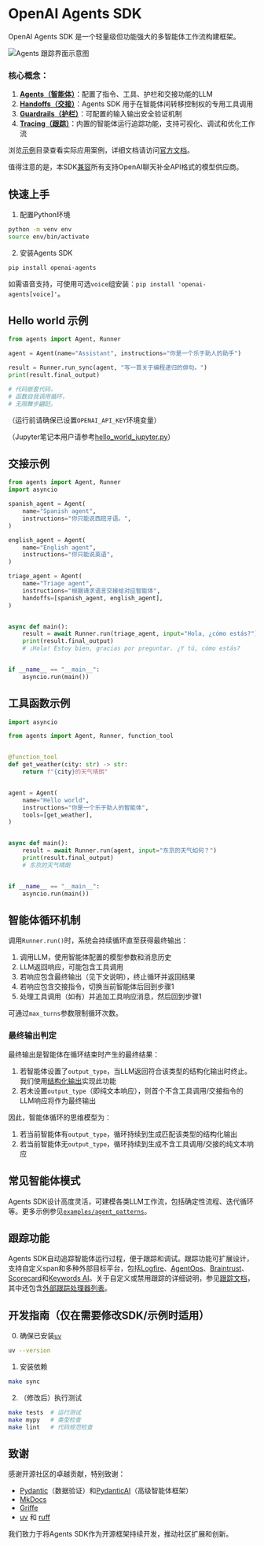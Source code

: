 # OpenAI Agents SDK

OpenAI Agents SDK 是一个轻量级但功能强大的多智能体工作流构建框架。

<img src="https://cdn.openai.com/API/docs/images/orchestration.png" alt="Agents 跟踪界面示意图" style="max-height: 803px;">

### 核心概念：

1. [**Agents（智能体）**](https://openai-agent-sdk.agentdevhub.com/agents)：配置了指令、工具、护栏和交接功能的LLM
2. [**Handoffs（交接）**](https://openai-agent-sdk.agentdevhub.com/handoffs/)：Agents SDK 用于在智能体间转移控制权的专用工具调用
3. [**Guardrails（护栏）**](https://openai-agent-sdk.agentdevhub.com/guardrails/)：可配置的输入输出安全验证机制
4. [**Tracing（跟踪）**](https://openai-agent-sdk.agentdevhub.com/tracing/)：内置的智能体运行追踪功能，支持可视化、调试和优化工作流

浏览[示例](examples)目录查看实际应用案例，详细文档请访问[官方文档](https://openai-agent-sdk.agentdevhub.com/)。

值得注意的是，本SDK[兼容](https://openai-agent-sdk.agentdevhub.com/models/)所有支持OpenAI聊天补全API格式的模型供应商。

## 快速上手

1. 配置Python环境

```bash
python -m venv env
source env/bin/activate
```

2. 安装Agents SDK

```bash
pip install openai-agents
```

如需语音支持，可使用可选`voice`组安装：`pip install 'openai-agents[voice]'`。

## Hello world 示例

```python
from agents import Agent, Runner

agent = Agent(name="Assistant", instructions="你是一个乐于助人的助手")

result = Runner.run_sync(agent, "写一首关于编程递归的俳句。")
print(result.final_output)

# 代码嵌套代码，
# 函数自我调用循环，
# 无限舞步翩跹。
```

（运行前请确保已设置`OPENAI_API_KEY`环境变量）

（Jupyter笔记本用户请参考[hello_world_jupyter.py](examples/basic/hello_world_jupyter.py)）

## 交接示例

```python
from agents import Agent, Runner
import asyncio

spanish_agent = Agent(
    name="Spanish agent",
    instructions="你只能说西班牙语。",
)

english_agent = Agent(
    name="English agent",
    instructions="你只能说英语",
)

triage_agent = Agent(
    name="Triage agent",
    instructions="根据请求语言交接给对应智能体",
    handoffs=[spanish_agent, english_agent],
)


async def main():
    result = await Runner.run(triage_agent, input="Hola, ¿cómo estás?")
    print(result.final_output)
    # ¡Hola! Estoy bien, gracias por preguntar. ¿Y tú, cómo estás?


if __name__ == "__main__":
    asyncio.run(main())
```

## 工具函数示例

```python
import asyncio

from agents import Agent, Runner, function_tool


@function_tool
def get_weather(city: str) -> str:
    return f"{city}的天气晴朗"


agent = Agent(
    name="Hello world",
    instructions="你是一个乐于助人的智能体",
    tools=[get_weather],
)


async def main():
    result = await Runner.run(agent, input="东京的天气如何？")
    print(result.final_output)
    # 东京的天气晴朗


if __name__ == "__main__":
    asyncio.run(main())
```

## 智能体循环机制

调用`Runner.run()`时，系统会持续循环直至获得最终输出：

1. 调用LLM，使用智能体配置的模型参数和消息历史
2. LLM返回响应，可能包含工具调用
3. 若响应包含最终输出（见下文说明），终止循环并返回结果
4. 若响应包含交接指令，切换当前智能体后回到步骤1
5. 处理工具调用（如有）并追加工具响应消息，然后回到步骤1

可通过`max_turns`参数限制循环次数。

### 最终输出判定

最终输出是智能体在循环结束时产生的最终结果：

1. 若智能体设置了`output_type`，当LLM返回符合该类型的结构化输出时终止。我们使用[结构化输出](https://platform.openai.com/docs/guides/structured-outputs)实现此功能
2. 若未设置`output_type`（即纯文本响应），则首个不含工具调用/交接指令的LLM响应将作为最终输出

因此，智能体循环的思维模型为：

1. 若当前智能体有`output_type`，循环持续到生成匹配该类型的结构化输出
2. 若当前智能体无`output_type`，循环持续到生成不含工具调用/交接的纯文本响应

## 常见智能体模式

Agents SDK设计高度灵活，可建模各类LLM工作流，包括确定性流程、迭代循环等。更多示例参见[`examples/agent_patterns`](examples/agent_patterns)。

## 跟踪功能

Agents SDK自动追踪智能体运行过程，便于跟踪和调试。跟踪功能可扩展设计，支持自定义span和多种外部目标平台，包括[Logfire](https://logfire.pydantic.dev/docs/integrations/llms/openai/#openai-agents)、[AgentOps](https://docs.agentops.ai/v1/integrations/agentssdk)、[Braintrust](https://braintrust.dev/docs/guides/traces/integrations#openai-agents-sdk)、[Scorecard](https://docs.scorecard.io/docs/documentation/features/tracing#openai-agents-sdk-integration)和[Keywords AI](https://docs.keywordsai.co/integration/development-frameworks/openai-agent)。关于自定义或禁用跟踪的详细说明，参见[跟踪文档](http://openai-agent-sdk.agentdevhub.com/tracing)，其中还包含[外部跟踪处理器列表](http://openai-agent-sdk.agentdevhub.com/tracing/#external-tracing-processors-list)。

## 开发指南（仅在需要修改SDK/示例时适用）

0. 确保已安装[`uv`](https://docs.astral.sh/uv/)

```bash
uv --version
```

1. 安装依赖

```bash
make sync
```

2. （修改后）执行测试

```bash
make tests  # 运行测试
make mypy   # 类型检查
make lint   # 代码规范检查
```

## 致谢

感谢开源社区的卓越贡献，特别致谢：

- [Pydantic](https://docs.pydantic.dev/latest/)（数据验证）和[PydanticAI](https://ai.pydantic.dev/)（高级智能体框架）
- [MkDocs](https://github.com/squidfunk/mkdocs-material)
- [Griffe](https://github.com/mkdocstrings/griffe)
- [uv](https://github.com/astral-sh/uv) 和 [ruff](https://github.com/astral-sh/ruff)

我们致力于将Agents SDK作为开源框架持续开发，推动社区扩展和创新。
